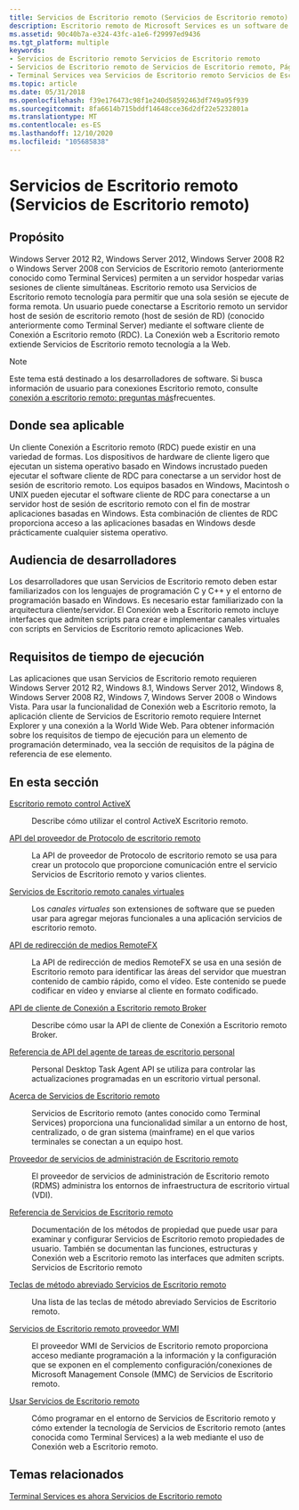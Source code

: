 ```yaml
---
title: Servicios de Escritorio remoto (Servicios de Escritorio remoto)
description: Escritorio remoto de Microsoft Services es un software de acceso de equipo remoto que admite el acceso al escritorio remoto. Servicios de Escritorio remoto conecta varios clientes a un servidor host de sesión Escritorio remoto (host de sesión de escritorio remoto).
ms.assetid: 90c40b7a-e324-43fc-a1e6-f29997ed9436
ms.tgt_platform: multiple
keywords:
- Servicios de Escritorio remoto Servicios de Escritorio remoto
- Servicios de Escritorio remoto de Servicios de Escritorio remoto, Página principal
- Terminal Services vea Servicios de Escritorio remoto Servicios de Escritorio remoto
ms.topic: article
ms.date: 05/31/2018
ms.openlocfilehash: f39e176473c98f1e240d58592463df749a95f939
ms.sourcegitcommit: 8fa6614b715bddf14648cce36d2df22e5232801a
ms.translationtype: MT
ms.contentlocale: es-ES
ms.lasthandoff: 12/10/2020
ms.locfileid: "105685838"
---
```

# <a name="remote-desktop-services-remote-desktop-services"></a>Servicios de Escritorio remoto (Servicios de Escritorio remoto)

## <a name="purpose"></a>Propósito

Windows Server 2012 R2, Windows Server 2012, Windows Server 2008 R2 o Windows Server 2008 con Servicios de Escritorio remoto (anteriormente conocido como Terminal Services) permiten a un servidor hospedar varias sesiones de cliente simultáneas. Escritorio remoto usa Servicios de Escritorio remoto tecnología para permitir que una sola sesión se ejecute de forma remota. Un usuario puede conectarse a Escritorio remoto un servidor host de sesión de escritorio remoto (host de sesión de RD) (conocido anteriormente como Terminal Server) mediante el software cliente de Conexión a Escritorio remoto (RDC). La Conexión web a Escritorio remoto extiende Servicios de Escritorio remoto tecnología a la Web.

> [!Note]  
> Este tema está destinado a los desarrolladores de software. Si busca información de usuario para conexiones Escritorio remoto, consulte [conexión a escritorio remoto: preguntas más](https://windows.microsoft.com/windows/remote-desktop-connection-faq#1TC=windows-8)frecuentes.

 

## <a name="where-applicable"></a>Donde sea aplicable

Un cliente Conexión a Escritorio remoto (RDC) puede existir en una variedad de formas. Los dispositivos de hardware de cliente ligero que ejecutan un sistema operativo basado en Windows incrustado pueden ejecutar el software cliente de RDC para conectarse a un servidor host de sesión de escritorio remoto. Los equipos basados en Windows, Macintosh o UNIX pueden ejecutar el software cliente de RDC para conectarse a un servidor host de sesión de escritorio remoto con el fin de mostrar aplicaciones basadas en Windows. Esta combinación de clientes de RDC proporciona acceso a las aplicaciones basadas en Windows desde prácticamente cualquier sistema operativo.

## <a name="developer-audience"></a>Audiencia de desarrolladores

Los desarrolladores que usan Servicios de Escritorio remoto deben estar familiarizados con los lenguajes de programación C y C++ y el entorno de programación basado en Windows. Es necesario estar familiarizado con la arquitectura cliente/servidor. El Conexión web a Escritorio remoto incluye interfaces que admiten scripts para crear e implementar canales virtuales con scripts en Servicios de Escritorio remoto aplicaciones Web.

## <a name="run-time-requirements"></a>Requisitos de tiempo de ejecución

Las aplicaciones que usan Servicios de Escritorio remoto requieren Windows Server 2012 R2, Windows 8.1, Windows Server 2012, Windows 8, Windows Server 2008 R2, Windows 7, Windows Server 2008 o Windows Vista. Para usar la funcionalidad de Conexión web a Escritorio remoto, la aplicación cliente de Servicios de Escritorio remoto requiere Internet Explorer y una conexión a la World Wide Web. Para obtener información sobre los requisitos de tiempo de ejecución para un elemento de programación determinado, vea la sección de requisitos de la página de referencia de ese elemento.

## <a name="in-this-section"></a>En esta sección

<dl> <dt>

[Escritorio remoto control ActiveX](remote-desktop-activex-control.md)
</dt> <dd>

Describe cómo utilizar el control ActiveX Escritorio remoto.

</dd> <dt>

[API del proveedor de Protocolo de escritorio remoto](custom-remote-desktop-protocols.md)
</dt> <dd>

La API de proveedor de Protocolo de escritorio remoto se usa para crear un protocolo que proporcione comunicación entre el servicio Servicios de Escritorio remoto y varios clientes.

</dd> <dt>

[Servicios de Escritorio remoto canales virtuales](terminal-services-virtual-channels.md)
</dt> <dd>

Los *canales virtuales* son extensiones de software que se pueden usar para agregar mejoras funcionales a una aplicación servicios de escritorio remoto.

</dd> <dt>

[API de redirección de medios RemoteFX](remotefx-api.md)
</dt> <dd>

La API de redirección de medios RemoteFX se usa en una sesión de Escritorio remoto para identificar las áreas del servidor que muestran contenido de cambio rápido, como el vídeo. Este contenido se puede codificar en vídeo y enviarse al cliente en formato codificado.

</dd> <dt>

[API de cliente de Conexión a Escritorio remoto Broker](connection-broker-client-api.md)
</dt> <dd>

Describe cómo usar la API de cliente de Conexión a Escritorio remoto Broker.

</dd> <dt>

[Referencia de API del agente de tareas de escritorio personal](task-agent-api-reference.md)
</dt> <dd>

Personal Desktop Task Agent API se utiliza para controlar las actualizaciones programadas en un escritorio virtual personal.

</dd> <dt>

[Acerca de Servicios de Escritorio remoto](about-terminal-services.md)
</dt> <dd>

Servicios de Escritorio remoto (antes conocido como Terminal Services) proporciona una funcionalidad similar a un entorno de host, centralizado, o de gran sistema (mainframe) en el que varios terminales se conectan a un equipo host.

</dd> <dt>

[Proveedor de servicios de administración de Escritorio remoto](rdms-api-reference.md)
</dt> <dd>

El proveedor de servicios de administración de Escritorio remoto (RDMS) administra los entornos de infraestructura de escritorio virtual (VDI).

</dd> <dt>

[Referencia de Servicios de Escritorio remoto](terminal-services-reference.md)
</dt> <dd>

Documentación de los métodos de propiedad que puede usar para examinar y configurar Servicios de Escritorio remoto propiedades de usuario. También se documentan las funciones, estructuras y Conexión web a Escritorio remoto las interfaces que admiten scripts. Servicios de Escritorio remoto

</dd> <dt>

[Teclas de método abreviado Servicios de Escritorio remoto](terminal-services-shortcut-keys.md)
</dt> <dd>

Una lista de las teclas de método abreviado Servicios de Escritorio remoto.

</dd> <dt>

[Servicios de Escritorio remoto proveedor WMI](terminal-services-wmi-provider.md)
</dt> <dd>

El proveedor WMI de Servicios de Escritorio remoto proporciona acceso mediante programación a la información y la configuración que se exponen en el complemento configuración/conexiones de Microsoft Management Console (MMC) de Servicios de Escritorio remoto.

</dd> <dt>

[Usar Servicios de Escritorio remoto](using-terminal-services.md)
</dt> <dd>

Cómo programar en el entorno de Servicios de Escritorio remoto y cómo extender la tecnología de Servicios de Escritorio remoto (antes conocida como Terminal Services) a la web mediante el uso de Conexión web a Escritorio remoto.

</dd> </dl>

## <a name="related-topics"></a>Temas relacionados

<dl> <dt>

[Terminal Services es ahora Servicios de Escritorio remoto](terminal-services-is-now-remote-desktop-services.md)
</dt> </dl>

 

 




